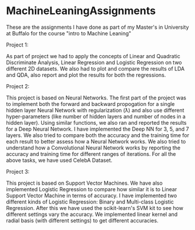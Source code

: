 # MachineLeaningAssignments
These are the assignments I have done as part of my Master's in University at Buffalo for the course "intro to Machine Leaning"

Project 1:

As part of project we had to apply the concepts of Linear and Quadratic Discriminate Analysis, Linear Regression and Logistic Regression on two different 2D datasets. We also had to plot and compare the results of LDA and QDA, also report and plot the results for both the regressions.

Project 2:

This project is based on Neural Networks. The first part of the project was to implement both the forward and backward propogation for a single hidden layer Neural Network with regularization (ƛ) and also use different hyper-parameters (like number of hidden layers and number of nodes in a hidden layer). Using similar functions, we also ran and reported the results for a Deep Neural Network. I have implemented the Deep NN for 3, 5, and 7 layers. We also tried to compare both the accuracy and the training time for each result to better assess how a Neural Network works. We also tried to understand how a Convolutional Neural Network works by reporting the accuracy and training time for different ranges of iterations. For all the above tasks, we have used CelebA Dataset.

Project 3:

This project is based on Support Vector Machines. We have also implemented Logistic Regression to compare how similar it is to Linear Support Vector Machine in terms of accuracy. I have implemented two different kinds of Logistic Regression: Binary and Multi-class Logistic Regression. After this we have used the scikit-learn's SVM kit to see how different settings vary the accuracy. We implemented linear kernel and radial basis (with different settings) to get different accuracies.
